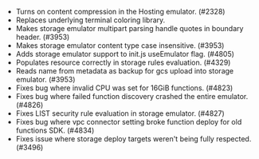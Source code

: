 - Turns on content compression in the Hosting emulator. (#2328)
- Replaces underlying terminal coloring library.
- Makes storage emulator multipart parsing handle quotes in boundary header. (#3953)
- Makes storage emulator content type case insensitive. (#3953)
- Adds storage emulator support to init.js useEmulator flag. (#4805)
- Populates resource correctly in storage rules evaluation. (#4329)
- Reads name from metadata as backup for gcs upload into storage emulator. (#3953)
- Fixes bug where invalid CPU was set for 16GiB functions. (#4823)
- Fixes bug where failed function discovery crashed the entire emulator. (#4826)
- Fixes LIST security rule evaluation in storage emulator. (#4827)
- Fixes bug where vpc connector setting broke function deploy for old functions SDK. (#4834)
- Fixes issue where storage deploy targets weren't being fully respected. (#3496)
